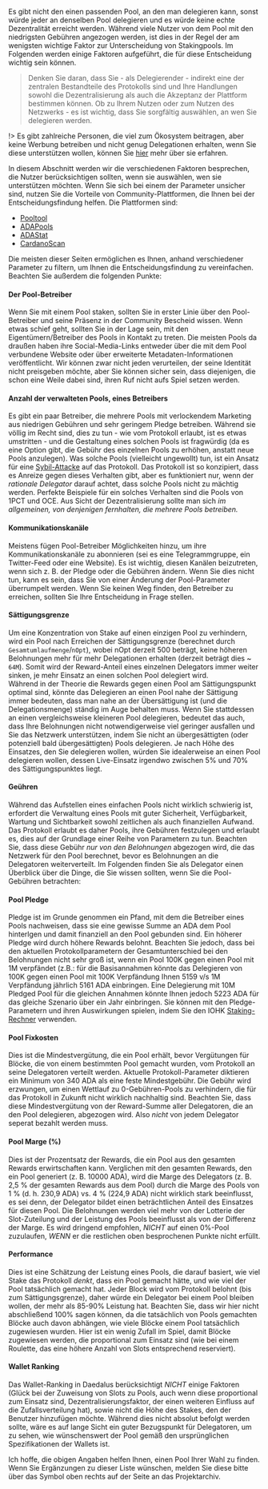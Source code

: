 
Es gibt nicht den einen passenden Pool, an den man delegieren kann, sonst würde jeder an denselben Pool delegieren und es würde keine echte Dezentralität erreicht werden. Während viele Nutzer von dem Pool mit den niedrigsten Gebühren angezogen werden, ist dies in der Regel der am wenigsten wichtige Faktor zur Unterscheidung von Stakingpools. Im Folgenden werden einige Faktoren aufgeführt, die für diese Entscheidung wichtig sein können.

> Denken Sie daran, dass Sie - als Delegierender - indirekt eine der zentralen Bestandteile des Protokolls sind und Ihre Handlungen sowohl die Dezentralisierung als auch die Akzeptanz der Plattform bestimmen können. Ob zu Ihrem Nutzen oder zum Nutzen des Netzwerks - es ist wichtig, dass Sie sorgfältig auswählen, an wen Sie delegieren werden.

!> Es gibt zahlreiche Personen, die viel zum Ökosystem beitragen, aber keine Werbung betreiben und nicht genug Delegationen erhalten, wenn Sie diese unterstützen wollen, können Sie [hier](community-contrib.md) mehr über sie erfahren. 

In diesem Abschnitt werden wir die verschiedenen Faktoren besprechen, die Nutzer berücksichtigen sollten, wenn sie auswählen, wen sie unterstützen möchten. Wenn Sie sich bei einem der Parameter unsicher sind, nutzen Sie die Vorteile von Community-Plattformen, die Ihnen bei der Entscheidungsfindung helfen. Die Plattformen sind:
- [Pooltool](https://pooltool.io)
- [ADAPools](https://adapools.org)
- [ADAStat](https://adastat.net)
- [CardanoScan](http://cardanoscan.io)

Die meisten dieser Seiten ermöglichen es Ihnen, anhand verschiedener Parameter zu filtern, um Ihnen die Entscheidungsfindung zu vereinfachen. Beachten Sie außerdem die folgenden Punkte:

#### Der Pool-Betreiber  
  Wenn Sie mit einem Pool staken, sollten Sie in erster Linie über den Pool-Betreiber und seine Präsenz in der Community Bescheid wissen. Wenn etwas schief geht, sollten Sie in der Lage sein, mit den Eigentümern/Betreiber des Pools in Kontakt zu treten. Die meisten Pools da draußen haben ihre Social-Media-Links entweder über die mit dem Pool verbundene Website oder über erweiterte Metadaten-Informationen veröffentlicht. Wir können zwar nicht jeden verurteilen, der seine Identität nicht preisgeben möchte, aber Sie können sicher sein, dass diejenigen, die schon eine Weile dabei sind, ihren Ruf nicht aufs Spiel setzen werden.  

#### Anzahl der verwalteten Pools, eines Betreibers
  Es gibt ein paar Betreiber, die mehrere Pools mit verlockendem Marketing aus niedrigen Gebühren und sehr geringem Pledge betreiben. Während sie völlig im Recht sind, dies zu tun - wie vom Protokoll erlaubt, ist es etwas umstritten - und die Gestaltung eines solchen Pools ist fragwürdig (da es eine Option gibt, die Gebühr des einzelnen Pools zu erhöhen, anstatt neue Pools anzulegen). Was solche Pools (vielleicht ungewollt) tun, ist ein Ansatz für eine [Sybil-Attacke](https://de.wikipedia.org/wiki/Sybil-Attacke) auf das Protokoll. Das Protokoll ist so konzipiert, dass es Anreize gegen dieses Verhalten gibt, aber es funktioniert nur, wenn der *rationale Delegator* darauf achtet, dass solche Pools nicht zu mächtig werden. Perfekte Beispiele für ein solches Verhalten sind die Pools von 1PCT und OCE. Aus Sicht der Dezentralisierung sollte man sich *im allgemeinen, von denjenigen fernhalten, die mehrere Pools betreiben.*

#### Kommunikationskanäle 
  Meistens fügen Pool-Betreiber Möglichkeiten hinzu, um ihre Kommunikationskanäle zu abonnieren (sei es eine Telegrammgruppe, ein Twitter-Feed oder eine Website). Es ist wichtig, diesen Kanälen beizutreten, wenn sich z. B. der Pledge oder die Gebühren ändern. Wenn Sie dies nicht tun, kann es sein, dass Sie von einer Änderung der Pool-Parameter überrumpelt werden. Wenn Sie keinen Weg finden, den Betreiber zu erreichen, sollten Sie Ihre Entscheidung in Frage stellen.  

#### Sättigungsgrenze
  Um eine Konzentration von Stake auf einen einzigen Pool zu verhindern, wird ein Pool nach Erreichen der Sättigungsgrenze (berechnet durch `Gesamtumlaufmenge`/`nOpt`), wobei nOpt derzeit 500 beträgt, keine höheren Belohnungen mehr für mehr Delegationen erhalten (derzeit beträgt dies ~ `64M`). Somit wird der Reward-Anteil eines einzelnen Delegators immer weiter sinken, je mehr Einsatz an einen solchen Pool delegiert wird.  
  Während in der Theorie die Rewards gegen einen Pool am Sättigungspunkt optimal sind, könnte das Delegieren an einen Pool nahe der Sättigung immer bedeuten, dass man nahe an der Übersättigung ist (und die Delegationsmenge) ständig im Auge behalten muss. Wenn Sie stattdessen an einen vergleichsweise kleineren Pool delegieren, bedeutet das auch, dass Ihre Belohnungen nicht notwendigerweise viel geringer ausfallen und Sie das Netzwerk unterstützen, indem Sie nicht an übergesättigten (oder potenziell bald übergesättigten) Pools delegieren. Je nach Höhe des Einsatzes, den Sie delegieren wollen, würden Sie idealerweise an einen Pool delegieren wollen, dessen Live-Einsatz irgendwo zwischen 5% und 70% des Sättigungspunktes liegt.

#### Geühren  
  Während das Aufstellen eines einfachen Pools nicht wirklich schwierig ist, erfordert die Verwaltung eines Pools mit guter Sicherheit, Verfügbarkeit, Wartung und Sichtbarkeit sowohl zeitlichen als auch finanziellen Aufwand. Das Protokoll erlaubt es daher Pools, ihre Gebühren festzulegen und erlaubt es, dies auf der Grundlage einer Reihe von Parametern zu tun. Beachten Sie, dass diese Gebühr *nur von den Belohnungen* abgezogen wird, die das Netzwerk für den Pool berechnet, bevor es Belohnungen an die Delegatoren weiterverteilt. Im Folgenden finden Sie als Delegator einen Überblick über die Dinge, die Sie wissen sollten, wenn Sie die Pool-Gebühren betrachten:

#### Pool Pledge
  Pledge ist im Grunde genommen ein Pfand, mit dem die Betreiber eines Pools nachweisen, dass sie eine gewisse Summe an ADA dem Pool hinterlgen und damit finanziell an den Pool gebunden sind. Ein höherer Pledge wird durch höhere Rewards belohnt. Beachten Sie jedoch, dass bei den aktuellen Protokollparametern der Gesamtunterschied bei den Belohnungen nicht sehr groß ist, wenn ein Pool 100K gegen einen Pool mit 1M verpfändet (z.B.: für die Basisannahmen könnte das Delegieren von 100K gegen einen Pool mit 100K Verpfändung Ihnen 5159 v/s 1M Verpfändung jährlich 5161 ADA einbringen. Eine Delegierung mit 10M Pledged Pool für die gleichen Annahmen könnte Ihnen jedoch 5223 ADA für das gleiche Szenario über ein Jahr einbringen. Sie können mit den Pledge-Parametern und ihren Auswirkungen spielen, indem Sie den IOHK [Staking-Rechner](https://cardano.org/calculator/) verwenden.

#### Pool Fixkosten
  Dies ist die Mindestvergütung, die ein Pool erhält, bevor Vergütungen für Blöcke, die von einem bestimmten Pool gemacht wurden, vom Protokoll an seine Delegatoren verteilt werden. Aktuelle Protokoll-Parameter diktieren ein Minimum von 340 ADA als eine feste Mindestgebühr. Die Gebühr wird erzwungen, um einen Wettlauf zu 0-Gebühren-Pools zu verhindern, die für das Protokoll in Zukunft nicht wirklich nachhaltig sind. Beachten Sie, dass diese Mindestvergütung von der Reward-Summe aller Delegatoren, die an den Pool delegieren, abgezogen wird. Also *nicht* von jedem Delegator seperat bezahlt werden muss.
  
#### Pool Marge (%)
  Dies ist der Prozentsatz der Rewards, die ein Pool aus den gesamten Rewards erwirtschaften kann. Verglichen mit den gesamten Rewards, den ein Pool generiert (z. B. 10000 ADA), wird die Marge des Delegators (z. B. 2,5 % der gesamten Rewards aus dem Pool) durch die Marge des Pools von 1 % (d. h. 230,9 ADA) vs. 4 % (224,9 ADA) nicht wirklich stark beeinflusst, es sei denn, der Delegator bildet einen beträchtlichen Anteil des Einsatzes für diesen Pool. Die Belohnungen werden viel mehr von der Lotterie der Slot-Zuteilung und der Leistung des Pools beeinflusst als von der Differenz der Marge. Es wird dringend empfohlen, *NICHT* auf einen 0%-Pool zuzulaufen, *WENN* er die restlichen oben besprochenen Punkte nicht erfüllt.  
  
#### Performance  
  Dies ist eine Schätzung der Leistung eines Pools, die darauf basiert, wie viel Stake das Protokoll *denkt*, dass ein Pool gemacht hätte, und wie viel der Pool tatsächlich gemacht hat. Jeder Block wird vom Protokoll belohnt (bis zum Sättigungsgrenze), daher würde ein Delegator bei einem Pool bleiben wollen, der mehr als 85-90% Leistung hat. Beachten Sie, dass wir hier nicht abschließend 100% sagen können, da die tatsächlich von Pools gemachten Blöcke auch davon abhängen, wie viele Blöcke einem Pool tatsächlich zugewiesen wurden. Hier ist ein wenig Zufall im Spiel, damit Blöcke zugewiesen werden, die proportional zum Einsatz sind (wie bei einem Roulette, das eine höhere Anzahl von Slots entsprechend reserviert).

#### Wallet Ranking  
  Das Wallet-Ranking in Daedalus berücksichtigt *NICHT* einige Faktoren (Glück bei der Zuweisung von Slots zu Pools, auch wenn diese proportional zum Einsatz sind, Dezentralisierungsfaktor, der einen weiteren Einfluss auf die Zufallsverteilung hat), sowie nicht die Höhe des Stakes, den der Benutzer hinzufügen möchte. Während dies nicht absolut befolgt werden sollte, wäre es auf lange Sicht ein guter Bezugspunkt für Delegatoren, um zu sehen, wie wünschenswert der Pool gemäß den ursprünglichen Spezifikationen der Wallets ist.  

Ich hoffe, die obigen Angaben helfen Ihnen, einen Pool Ihrer Wahl zu finden. Wenn Sie Ergänzungen zu dieser Liste wünschen, melden Sie diese bitte über das Symbol oben rechts auf der Seite an das Projektarchiv.
